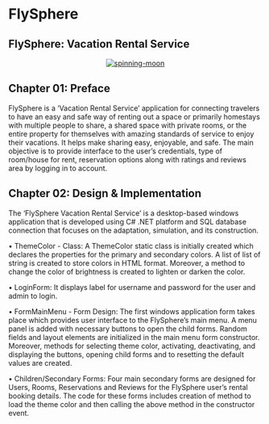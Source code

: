 # FlySphere
## FlySphere: Vacation Rental Service

<p align="center">
  <a href="http://endless.horse">
    <img src=moon.gif alt="spinning-moon" />
  </a>
</p>

## Chapter 01: Preface 

FlySphere is a ‘Vacation Rental Service’ application for connecting travelers to have an easy and safe way of renting out a space or primarily homestays with multiple people to share, a shared space with private rooms, or the entire property for themselves with amazing standards of service to enjoy their vacations. It helps make sharing easy, enjoyable, and safe. The main objective is to provide interface to the user’s credentials, type of room/house for rent, reservation options along with ratings and reviews area by logging in to account. 

## Chapter 02: Design & Implementation 

The ‘FlySphere Vacation Rental Service’ is a desktop-based windows application that is developed using C# .NET platform and SQL database connection that focuses on the adaptation, simulation, and its construction. 

•	ThemeColor - Class: A ThemeColor static class is initially created which declares the properties for the primary and secondary colors. A list of list of string is created to store colors in HTML format. Moreover, a method to change the color of brightness is created to lighten or darken the color.

•	LoginForm: It displays label for username and password for the user and admin to login.

•	FormMainMenu - Form Design: The first windows application form takes place which provides user interface to the FlySphere’s main menu. A menu panel is added with necessary buttons to open the child forms. Random fields and layout elements are initialized in the main menu form constructor. Moreover, methods for selecting theme color, activating, deactivating, and displaying the buttons, opening child forms and to resetting the default values are created.

•	Children/Secondary Forms: Four main secondary forms are designed for Users, Rooms, Reservations and Reviews for the FlySphere user’s rental booking details. The code for these forms includes creation of method to load the theme color and then calling the above method in the constructor event.
